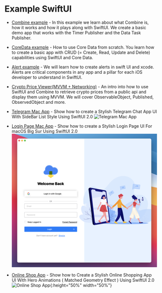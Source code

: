 # Example SwiftUI

* [Combine example](https://github.com/artdima/Example_SwiftUI/tree/master/TestingCombine) - In this example we learn about what Combine is, how it works and how it plays along with SwiftUI. We create a basic demo app that works with the Timer Publisher and the Data Task Publisher.

* [CoreData example](https://github.com/artdima/Example_SwiftUI/tree/master/CoreDataExample) - How to use Core Data from scratch. You learn how to create a basic app with CRUD (= Create, Read, Update and Delete) capabilities using SwiftUI and Core Data.

* [Alert example](https://github.com/artdima/Example_SwiftUI/tree/master/AlertsExample) - We will learn how to create alerts in swift UI and xcode. Alerts are critical components in any app and a pillar for each iOS developer to understand in SwiftUI.

* [Crypto Price Viewer(MVVM + Networking)](https://github.com/artdima/Example_SwiftUI/tree/master/CryptoPriceViewer) - An intro into how to use SwiftUI and Combine to retrieve crypto prices from a public api and display them using MVVM. We will cover ObservableObject, Published, ObservedObject and more.

* [Telegram Mac App](https://github.com/artdima/Example_SwiftUI/tree/master/TelegramMacApp) - Show how to create a Stylish Telegram Chat App UI With SideBar List Style Using SwiftUI 2.0 
![Telegram Mac App](https://github.com/artdima/Example_SwiftUI/blob/master/TelegramMacApp/TelegramApp.gif?raw=true)

* [Login Page Mac App](https://github.com/artdima/Example_SwiftUI/tree/master/LoginPageMacApp) - Show how to create a Stylish Login Page UI For macOS Big Sur Using SwiftUI 2.0
![Login Page](https://github.com/artdima/Example_SwiftUI/blob/master/LoginPageMacApp/LoginPage.png)

* [Online Shop App]() - Show how to Create a Stylish Online Shopping App UI With Hero Animations ( Matched Geometry Effect ) Using SwiftUI 2.0
![Online Shop App](https://github.com/artdima/Example_SwiftUI/blob/master/OnlineShopApp/ShopOnlineApp.gif){:height="50%" width="50%"}

